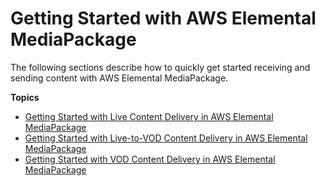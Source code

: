 # Getting Started with AWS Elemental MediaPackage<a name="getting-started"></a>

The following sections describe how to quickly get started receiving and sending content with AWS Elemental MediaPackage\.

**Topics**
+ [Getting Started with Live Content Delivery in AWS Elemental MediaPackage](getting-started-live.md)
+ [Getting Started with Live\-to\-VOD Content Delivery in AWS Elemental MediaPackage](getting-started-ltov.md)
+ [Getting Started with VOD Content Delivery in AWS Elemental MediaPackage](getting-started-vod.md)